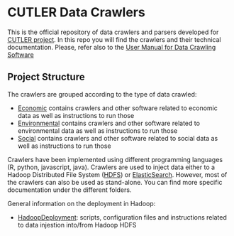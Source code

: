 # CUTLER Data Crawlers
This is the official repository of data crawlers and parsers developed for [CUTLER project](https://www.cutler-h2020.eu/).
In this repo you will find the crawlers and their technical documentation. Please, refer also to the [User Manual for Data Crawling Software](https://www.cutler-h2020.eu/download/664)


## Project Structure
The crawlers are grouped according to the type of data crawled: 

* [Economic](Economic/) contains crawlers and other software related to economic data as well as instructions to run those
* [Environmental](Environmental/) contains crawlers and other software related to environmental data  as well as instructions to run those
* [Social](Social/) contains crawlers and other software related to social data  as well as instructions to run those

Crawlers have been implemented using different programming languages (R, python, javascript, java). Crawlers are used to inject data either to a Hadoop Distributed File System ([HDFS](https://hadoop.apache.org/docs/r1.2.1/hdfs_design.html)) or [ElasticSearch](https://www.elastic.co/).  However, most of the crawlers can also be used as stand-alone. You can find more specific documentation under the different folders. 

General information on the deployment in Hadoop:

* [HadoopDeployment](HadoopDeployment/): scripts, configuration files and instructions related to data injestion into/from Hadoop HDFS


